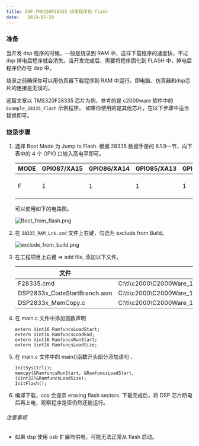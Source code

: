 ```yaml
---
title: DSP TMS320F28335 烧录程序到 flash
date:   2019-05-29
---
```

### 准备
当开发 dsp 程序的时候，一般是烧录到 RAM 中，这样下载程序的速度快，不过 dsp 掉电后程序就会消失。当开发完成后，需要将程序固化到 FLASH 中，掉电后程序仍存在 dsp 中。

烧录之前确保你可以用仿真器下载程序到 RAM 中运行，即电脑、仿真器和dsp芯片的连接是无误的。

这篇文章以 TMS320F28335 芯片为例，参考的是 c2000ware 软件中的 `Example_28335_Flash` 示例程序。 如果你使用的是其他芯片，在以下步骤中适当替换即可。
### 烧录步骤
1. 选择 Boot Mode 为 Jump to Flash. 根据 28335 数据手册的 6.1.9一节，向下表中的 4 个 GPIO 口输入高电平即可。

    | MODE | GPIO87/XA15 | GPIO86/XA14 | GPIO85/XA13 | GPIO84/XA12 | MODE          |
    |------|-------------|-------------|-------------|-------------|---------------|
    | F    | 1           | 1           | 1           | 1           | Jump to Flash |

    可以使用如下的电路图。

    ![Boot_from_flash.png](https://i.loli.net/2019/05/29/5cee4b68bef7678719.png)

2. 在 `28335_RAM_Lnk.cmd` 文件上右键，勾选为 exclude from Build。 

    ![exclude_from_build.png](https://i.loli.net/2019/05/29/5cee4bbd632cb23470.png)

3. 在工程项目上右键 => add file, 添加以下文件。

    |  文件                        | 所在位置                                                             |
    |------------------------------|----------------------------------------------------------------------|
    | F28335.cmd                   | C:\ti\c2000\C2000Ware_1_00_06_00\device_support\f2833x\common\cmd    |
    | DSP2833x_CodeStartBranch.asm | C:\ti\c2000\C2000Ware_1_00_06_00\device_support\f2833x\common\source |
    | DSP2833x_MemCopy.c           | C:\ti\c2000\C2000Ware_1_00_06_00\device_support\f2833x\common\source |

4. 在 main.c 文件中添加函数声明 

    ```
    extern Uint16 RamfuncsLoadStart;
    extern Uint16 RamfuncsLoadEnd;
    extern Uint16 RamfuncsRunStart;
    extern Uint16 RamfuncsLoadSize;
    ```

5. 在 main.c 文件中的 main()函数开头部分添加语句 、

    ```
    InitSysCtrl();
    memcpy(&RamfuncsRunStart, &RamfuncsLoadStart, (Uint32)&RamfuncsLoadSize);
    InitFlash();   
    ```

6. 编译下载，ccs 会提示 erasing flash sectors. 下载完成后，将 DSP 芯片断电后再上电，观察程序是否仍然还能运行。

###### 注意事项
- 如果 dsp 使用 usb 扩展坞供电，可能无法正常从 flash 启动。
